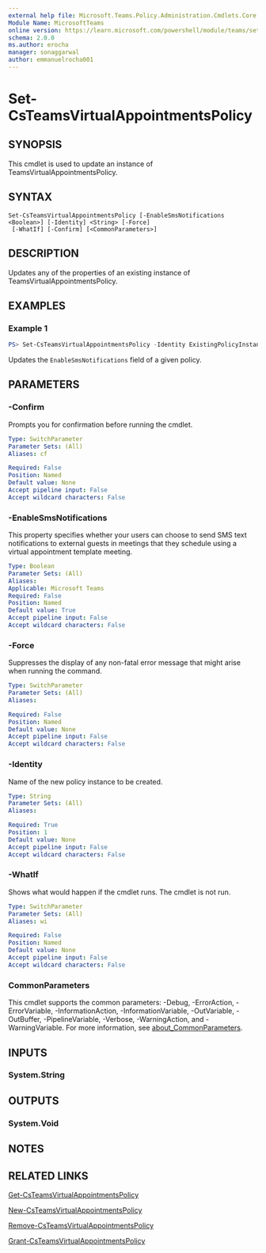 ```yaml
---
external help file: Microsoft.Teams.Policy.Administration.Cmdlets.Core.dll-Help.xml
Module Name: MicrosoftTeams
online version: https://learn.microsoft.com/powershell/module/teams/set-csteamsvirtualappointmentspolicy
schema: 2.0.0
ms.author: erocha
manager: sonaggarwal
author: emmanuelrocha001
---
```


# Set-CsTeamsVirtualAppointmentsPolicy

## SYNOPSIS
This cmdlet is used to update an instance of TeamsVirtualAppointmentsPolicy.

## SYNTAX

```
Set-CsTeamsVirtualAppointmentsPolicy [-EnableSmsNotifications <Boolean>] [-Identity] <String> [-Force]
 [-WhatIf] [-Confirm] [<CommonParameters>]
```

## DESCRIPTION
Updates any of the properties of an existing instance of TeamsVirtualAppointmentsPolicy.

## EXAMPLES

### Example 1

```powershell
PS> Set-CsTeamsVirtualAppointmentsPolicy -Identity ExistingPolicyInstance -EnableSmsNotifications $false
```

Updates the `EnableSmsNotifications` field of a given policy.

## PARAMETERS

### -Confirm
Prompts you for confirmation before running the cmdlet.

```yaml
Type: SwitchParameter
Parameter Sets: (All)
Aliases: cf

Required: False
Position: Named
Default value: None
Accept pipeline input: False
Accept wildcard characters: False
```

### -EnableSmsNotifications
This property specifies whether your users can choose to send SMS text notifications to external guests in meetings that they schedule using a virtual appointment template meeting.

```yaml
Type: Boolean
Parameter Sets: (All)
Aliases:
Applicable: Microsoft Teams
Required: False
Position: Named
Default value: True
Accept pipeline input: False
Accept wildcard characters: False
```

### -Force
Suppresses the display of any non-fatal error message that might arise when running the command.

```yaml
Type: SwitchParameter
Parameter Sets: (All)
Aliases:

Required: False
Position: Named
Default value: None
Accept pipeline input: False
Accept wildcard characters: False
```

### -Identity
Name of the new policy instance to be created.

```yaml
Type: String
Parameter Sets: (All)
Aliases:

Required: True
Position: 1
Default value: None
Accept pipeline input: False
Accept wildcard characters: False
```

### -WhatIf
Shows what would happen if the cmdlet runs.
The cmdlet is not run.

```yaml
Type: SwitchParameter
Parameter Sets: (All)
Aliases: wi

Required: False
Position: Named
Default value: None
Accept pipeline input: False
Accept wildcard characters: False
```

### CommonParameters
This cmdlet supports the common parameters: -Debug, -ErrorAction, -ErrorVariable, -InformationAction, -InformationVariable, -OutVariable, -OutBuffer, -PipelineVariable, -Verbose, -WarningAction, and -WarningVariable. For more information, see [about_CommonParameters](https://go.microsoft.com/fwlink/?LinkID=113216).

## INPUTS

### System.String

## OUTPUTS

### System.Void

## NOTES

## RELATED LINKS
[Get-CsTeamsVirtualAppointmentsPolicy](https://learn.microsoft.com/powershell/module/teams/get-csteamsvirtualappointmentspolicy)

[New-CsTeamsVirtualAppointmentsPolicy](https://learn.microsoft.com/powershell/module/teams/new-csteamsvirtualappointmentspolicy)

[Remove-CsTeamsVirtualAppointmentsPolicy](https://learn.microsoft.com/powershell/module/teams/remove-csteamsvirtualappointmentspolicy)

[Grant-CsTeamsVirtualAppointmentsPolicy](https://learn.microsoft.com/powershell/module/teams/grant-csteamsvirtualappointmentspolicy)
